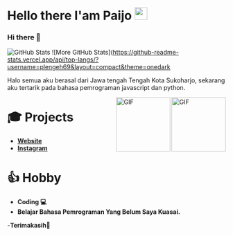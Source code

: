 # Hello there I'am Paijo <img src="https://github.com/TheDudeThatCode/TheDudeThatCode/blob/master/Assets/Hi.gif" width="29px">

### Hi there 👋

![GitHub Stats](https://github-readme-stats.vercel.app/api?username=plengeh69&theme=onedark&count_private=true&include_all_commits=true)
![More GitHub Stats](https://github-readme-stats.vercel.app/api/top-langs/?username=plengeh69&layout=compact&theme=onedark

Halo semua aku berasal dari Jawa tengah Tengah Kota Sukoharjo, sekarang aku tertarik pada bahasa pemrograman javascript dan python.

<img align="right" alt="GIF" height="125px" src="https://i.giphy.com/media/LMt9638dO8dftAjtco/200.webp" />
<img align="right" alt="GIF" height="125px" src="https://media3.giphy.com/media/ln7z2eWriiQAllfVcn/200w.webp" />


# 🎓 Projects

- [**Website**](https://plengeh69.github.io)
- [**Instagram**](https://instagram.arjn.id)

# 👍 Hobby

- **Coding 💻**
- **Belajar Bahasa Pemrograman Yang Belum Saya Kuasai.**

-**Terimakasih🙂**
